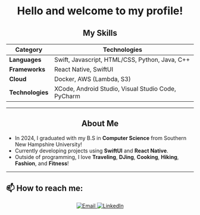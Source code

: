 <div align="center">
  
  <h1>Hello and welcome to my profile!</h1> 

  
  ## My Skills
  
  | **Category**  | **Technologies**                     |
  | ------------- | ------------------------------------ |
  | **Languages** | Swift, Javascript, HTML/CSS, Python, Java, C++  |
  | **Frameworks** | React Native, SwiftUI                     |
  | **Cloud**    | Docker, AWS (Lambda, S3)            |
  | **Technologies**    | XCode, Android Studio, Visual Studio Code, PyCharm |
  
  ---
  
  ## About Me
  
</div>

- In 2024, I graduated with my B.S in **Computer Science** from Southern New Hampshire University!
- Currently developing projects using **SwiftUI** and **React Native**.
- Outside of programming, I love **Traveling**, **DJing**, **Cooking**, **Hiking**, **Fashion**, and **Fitness**!

 ---

## 📫 How to reach me:
  
<div align="center">
  <a href="mailto:suseyihzheen@gmail.com">
    <img src="https://img.shields.io/badge/Email-D14836?style=for-the-badge&logo=gmail&logoColor=white" alt="Email">
  </a>
  <a href="https://www.linkedin.com/in/zheen-s-430214255/">
    <img src="https://img.shields.io/badge/LinkedIn-0077B5?style=for-the-badge&logo=linkedin&logoColor=white" alt="LinkedIn">
  </a>
</div>

